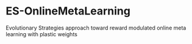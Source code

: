# ES-OnlineMetaLearning
Evolutionary Strategies approach toward reward modulated online meta learning with plastic weights
